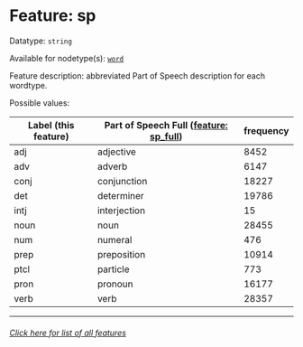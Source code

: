 # Feature: sp

Datatype: `string`

Available for nodetype(s): [`word`](wordnodefeatures.md#readme)

Feature description: abbreviated Part of Speech description for each wordtype.

Possible values:

Label (this feature) | Part of Speech Full ([feature: sp_full](sp_full.md#readme)) | frequency
--- | --- | ---
adj | adjective | 8452
adv | adverb | 6147
conj | conjunction | 18227
det | determiner | 19786
intj | interjection | 15
noun | noun | 28455
num | numeral | 476
prep | preposition | 10914
ptcl | particle | 773
pron | pronoun | 16177
verb | verb | 28357



---
###### [Click here for list of all features](home.md#readme)

